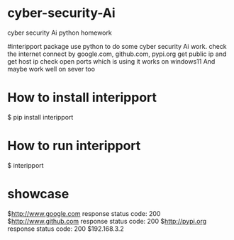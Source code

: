 # cyber-security-Ai
cyber security Ai python homework

#interipport package
use python to do some cyber security Ai work.
check the internet connect by google.com, github.com, pypi.org
get public ip and get host ip 
check open ports which is using 
it works on windows11 And maybe work well on sever too

# How to install interipport
$ pip install interipport

# How to run interipport
$ interipport 

# showcase
$http://www.google.com response status code: 200
$http://www.github.com response status code: 200
$http://pypi.org response status code: 200
$192.168.3.2
